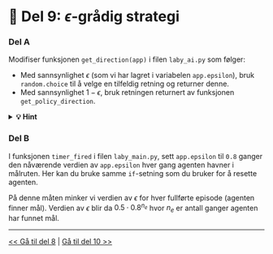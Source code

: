 # &#127913; Del 9: $\epsilon$-grådig strategi

### Del A

Modifiser funksjonen `get_direction(app)` i filen `laby_ai.py` som følger:

- Med sannsynlighet $\epsilon$ (som vi har lagret i variabelen `app.epsilon`), bruk `random.choice` til å velge en tilfeldig retning og returner denne.
- Med sannsynlighet $1-\epsilon$, bruk retningen returnert av funksjonen `get_policy_direction`.

<details>
  <summary><b>&#128161; Hint</b></summary>

Vi kan bruke funksjonen `random` fra `random` for å få et tilfeldig flyttall mellom `0` og `1`. Se kodesnutten under for å se hvordan vi kan kjøre kode med sannsynlighet $\epsilon\in[0,1]$. 

```python
import random

epsilon = 0.8

if random.random() < epsilon:
    # Runs with probability epsilon (0.8)
    print("Hello")
else:
    # Runs with probability 1 - epsilon (0.2)
    print("World")
```

Her skriver vi ut `Hello` med sannsynlighet `0.8` og vi skriver ut `World` med sannsynlighet `0.2`.

</details>

### Del B

I funksjonen `timer_fired` i filen `laby_main.py`, sett `app.epsilon` til `0.8` ganger den nåværende verdien av `app.epsilon` hver gang agenten havner i målruten. Her kan du bruke samme `if`-setning som du bruker for å resette agenten.

På denne måten minker vi verdien av $\epsilon$ for hver fullførte episode (agenten finner mål). Verdien av $\epsilon$ blir da $0.5\cdot0.8^{n_e}$ hvor $n_e$ er antall ganger agenten har funnet mål.

---

[<< Gå til del 8](./del_8.md) | [Gå til del 10 >>](./del_10.md)
